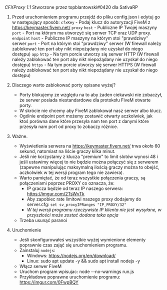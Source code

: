 *CFXProxy 1.1* Stworzone przez topblantowski#0420 dla SativaRP

1. Przed uruchomieniem programu przejdź do pliku config.json i edytuj go w następujący sposób:
    `cfxKey` - Podaj klucz do autoryzacji FiveM z https://keymaster.fivem.net/
    `proxy`
        `host` - Publiczne IP Twojej maszyny
        `port` - Port na którym ma utworzyć się serwer TCP oraz UDP proxy.
    `endpoint`
        `host` - Publiczne IP maszyny na którym stoi "prawdziwy" serwer
        `port` - Port na którym stoi "prawdziwy" serwer (W firewall należy zablokować ten port aby nikt niepożądany nie uzyskał do niego dostępu)
    `app`
        `http` - Na tym porcie utworzy się serwer HTTP (W firewall należy zablokować ten port aby nikt niepożądany nie uzyskał do niego dostępu)
        `https` - Na tym porcie utworzy się serwer HTTPS (W firewall należy zablokować ten port aby nikt niepożądany nie uzyskał do niego dostępu)

2. Dlaczego warto zablokować porty opisane wyżej?
    - Porty blokujemy ze względu na to aby żaden ciekawski nie zobaczył, że serwer posiada niestandardowe dla protokołu FiveM otwarte porty.
    - W skrócie nie chcemy aby FiveM zablokował nasz serwer albo klucz.
    - Ogólnie endpoint port możemy zostawić otwarty aczkolwiek, jak ktoś porówna dane które przesyła nam ten port z danymi które przesyła nam port od proxy to zobaczy różnice.

3. Ważne.
    - Wyświetlenia serwera na https://keymaster.fivem.net/ trwa około 60 sekund, natomiast na liście graczy kilka minut.
    - Jeśli nie korzystamy z klucza "premium" to limit slotów wynosi 48 i jeśli ustawimy więcej to nie będzie można połączyć się z serwerem (zapewne manipulując maksymalną ilością graczy można to obejść, aczkolwiek w tej wersji program tego nie zawiera).
    - Warto pamiętać, że od teraz wszystkie połączenia graczy, są połączeniami poprzez PROXY co oznacza, że:
        - IP gracza będzie od teraz IP naszego serwera: https://imgur.com/2TsWvTk
        - Aby zapobiec rate limitowi naszego proxy dodajemy do server.cfg:
            `set sv_proxyIPRanges "IP_PROXY/32"`
        - *W tej wersji programu rzeczywiste IP klienta nie jest wysyłane, w przyszłości może zostać dodana taka opcja*
    - Trzeba usunąć paranoi

4. Uruchomienie
    - Jeśli skonfigurowałeś wszystkie wyżej wymienione elementy poprawnie czas zająć się uruchomieniem programu.
    - Zainstaluj `nodejs`:
        - Windows: https://nodejs.org/en/download/
        - Linux: sudo apt update -y && sudo apt install nodejs -y
    - Włącz serwer FiveM
    - Uruchom program wpisujac: node --no-warnings run.js
    - Przykładowe poprawne uruchomienie programu: https://imgur.com/0FwpBQY

